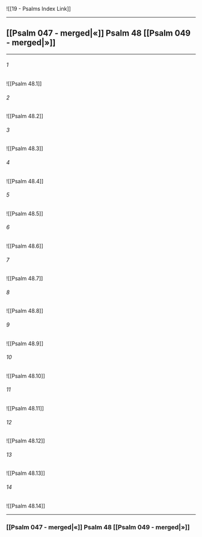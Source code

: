![[19 - Psalms Index Link]]

---
##  [[Psalm 047 - merged|«]] Psalm 48 [[Psalm 049 - merged|»]]

---

###### 1
![[Psalm 48.1]] 

###### 2
![[Psalm 48.2]] 

###### 3
![[Psalm 48.3]] 

###### 4
![[Psalm 48.4]]

###### 5 
![[Psalm 48.5]] 

###### 6
![[Psalm 48.6]] 

###### 7
![[Psalm 48.7]] 

###### 8
![[Psalm 48.8]] 

###### 9
![[Psalm 48.9]] 

###### 10
![[Psalm 48.10]] 

###### 11
![[Psalm 48.11]] 

###### 12
![[Psalm 48.12]]

###### 13
![[Psalm 48.13]] 

###### 14
![[Psalm 48.14]] 


---
###  [[Psalm 047 - merged|«]] Psalm 48 [[Psalm 049 - merged|»]]